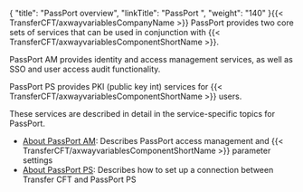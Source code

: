 {
    "title": "PassPort overview",
    "linkTitle": "PassPort ",
    "weight": "140"
}{{< TransferCFT/axwayvariablesCompanyName  >}} PassPort provides two core sets of services that can be used in conjunction with {{< TransferCFT/axwayvariablesComponentShortName  >}}.

PassPort AM provides identity and access management services, as well as SSO and user access audit functionality.

PassPort PS provides PKI (public key int) services for {{< TransferCFT/axwayvariablesComponentShortName  >}} users.

These services are described in detail in the service-specific topics for PassPort.

- [About PassPort AM](../../internal_a_m_start_here/about_passport_am): Describes PassPort access management and {{< TransferCFT/axwayvariablesComponentShortName >}} parameter settings
- [About PassPort PS](): Describes how to set up a connection between Transfer CFT and PassPort PS
